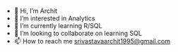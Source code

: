 - 👋 Hi, I’m Archit
- 👀 I’m interested in Analytics 
- 🌱 I’m currently learning R/SQL
- 💞️ I’m looking to collaborate on learning SQL
- 📫 How to reach me srivastavaarchit1995@gmail.com

<!---
SriArchit/SriArchit is a ✨ special ✨ repository because its `README.md` (this file) appears on your GitHub profile.
You can click the Preview link to take a look at your changes.
--->
